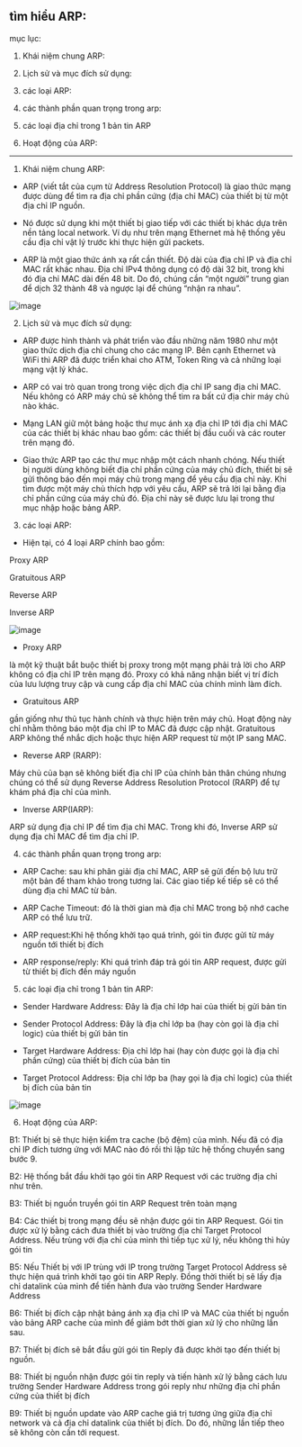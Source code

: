 tìm hiểu ARP:
-------------

mục lục:

1. Khái niệm chung ARP:
 
2. Lịch sử và mục đích sử dụng:

3. các loại ARP:

4. các thành phần quan trọng trong arp:

5. các loại địa chỉ trong 1 bản tin ARP

6. Hoạt động của ARP:

------------------------------------------------------

1. Khái niệm chung ARP:

- ARP (viết tắt của cụm từ Address Resolution Protocol) là giao thức mạng được dùng để tìm ra địa chỉ phần cứng (địa chỉ MAC) của thiết bị từ một địa chỉ IP nguồn. 

- Nó được sử dụng khi một thiết bị giao tiếp với các thiết bị khác dựa trên nền tảng local network. Ví dụ như trên mạng Ethernet mà hệ thống yêu cầu địa chỉ vật lý trước khi thực hiện gửi packets.

- ARP là một giao thức ánh xạ rất cần thiết. Độ dài của địa chỉ IP và địa chỉ MAC rất khác nhau. Địa chỉ IPv4 thông dụng có độ dài 32 bit, trong khi đó địa chỉ MAC dài đến 48 bit. Do đó, chúng cần “một người” trung gian để dịch 32 thành 48 và ngược lại để chúng “nhận ra nhau”.

![image](https://user-images.githubusercontent.com/95491130/180587712-9a73e7bd-cd31-4790-99a2-2fdab58be469.png)

2. Lịch sử và mục đích sử dụng: 

- ARP được hình thành và phát triển vào đầu những năm 1980 như một giao thức dịch địa chỉ chung cho các mạng IP. Bên cạnh Ethernet và WiFi thì ARP đã được triển khai cho ATM, Token Ring và cả những loại mạng vật lý khác.

- ARP có vai trò quan trong trong việc dịch địa chỉ IP sang địa chỉ MAC. Nếu không có ARP máy chủ sẽ không thể tìm ra bất cứ địa chir máy chủ nào khác. 

- Mạng LAN giữ một bảng hoặc thư mục ánh xạ địa chỉ IP tới địa chỉ MAC của các thiết bị khác nhau bao gồm: các thiết bị đầu cuối và các router trên mạng đó.

- Giao thức ARP tạo các thư mục nhập một cách nhanh chóng. Nếu thiết bị người dùng không biết địa chỉ phần cứng của máy chủ đích, thiết bị sẽ gửi thông báo đến mọi máy chủ trong mạng để yêu cầu địa chỉ này. Khi tìm được một máy chủ thích hợp với yêu cầu, ARP sẽ trả lời lại bằng địa chỉ phần cứng của máy chủ đó. Địa chỉ này sẽ được lưu lại trong thư mục nhập hoặc bảng ARP.


3. các loại ARP:

- Hiện tại, có 4 loại ARP chính bao gồm:

Proxy ARP

Gratuitous ARP

Reverse ARP

Inverse ARP

![image](https://user-images.githubusercontent.com/95491130/180587824-d6f8a484-3289-4c14-a2af-eae6c65cf63a.png)

- Proxy ARP 

là một kỹ thuật bắt buộc thiết bị proxy trong một mạng phải trả lời cho ARP không có địa chỉ IP trên mạng đó. Proxy có khả năng nhận biết vị trí đích của lưu lượng truy cập và cung cấp địa chỉ MAC của chính mình làm đích.

- Gratuitous ARP 

gần giống như thủ tục hành chính và thực hiện trên máy chủ. Hoạt động này chỉ nhằm thông báo một địa chỉ IP to MAC đã được cập nhật. Gratuitous ARP không thể nhắc dịch hoặc thực hiện ARP request từ một IP sang MAC.

- Reverse ARP (RARP):

Máy chủ của bạn sẽ không biết địa chỉ IP của chính bản thân chúng nhưng chúng có thể sử dụng Reverse Address Resolution Protocol (RARP) để tự khám phá địa chỉ của mình.

- Inverse ARP(IARP):

ARP sử dụng địa chỉ IP để tìm địa chỉ MAC. Trong khi đó, Inverse ARP sử dụng địa chỉ MAC để tìm địa chỉ IP.

4. các thành phần quan trọng trong arp:

- ARP Cache: sau khi phân giải địa chỉ MAC, ARP sẽ gửi đến bộ lưu trữ một bản để tham khảo trong tương lai. Các giao tiếp kế tiếp sẽ có thể dùng địa chỉ MAC từ bản.

- ARP Cache Timeout: đó là thời gian mà địa chỉ MAC trong bộ nhớ cache ARP có thể lưu trữ.

- ARP request:Khi hệ thống khởi tạo quá trình, gói tin được gửi từ máy nguồn tới thiết bị đích

- ARP response/reply: Khi quá trình đáp trả gói tin ARP request, được gửi từ thiết bị đích đến máy nguồn

5. các loại địa chỉ trong 1 bản tin ARP:

- Sender Hardware Address: Đây là địa chỉ lớp hai của thiết bị gửi bản tin

- Sender Protocol Address: Đây là địa chỉ lớp ba (hay còn gọi là địa chỉ logic) của thiết bị gửi bản tin

- Target Hardware Address: Địa chỉ lớp hai (hay còn được gọi là địa chỉ phần cứng) của thiết bị đích của bản tin

- Target Protocol Address: Địa chỉ lớp ba (hay gọi là  địa chỉ logic) của thiết bị đích của bản tin

![image](https://user-images.githubusercontent.com/95491130/180588241-25e5dd64-a8b3-42c1-85b3-5e125139641c.png)

6. Hoạt động của ARP:

B1: Thiết bị sẽ  thực hiện kiểm tra cache (bộ đệm) của mình. Nếu đã có địa chỉ IP đích tương ứng với MAC nào đó rồi thì lập tức hệ thống chuyển sang bước 9.

B2: Hệ thống bắt đầu khởi tạo gói tin ARP Request với các trường địa chỉ như trên.

B3: Thiết bị nguồn truyền gói tin ARP Request trên toàn mạng

B4: Các thiết bị trong mạng đều sẽ nhận được gói tin ARP Request. Gói tin được xử lý bằng cách đưa thiết bị vào trường địa chỉ Target Protocol Address. Nếu trùng với địa chỉ của mình thì tiếp tục xử lý, nếu không thì hủy gói tin

B5: Nếu Thiết bị với IP trùng với IP trong trường Target Protocol Address sẽ thực hiện quá trình khởi tạo gói tin ARP Reply. Đồng thời thiết bị sẽ lấy địa chỉ datalink của mình để tiến hành đưa vào trường Sender Hardware Address

B6: Thiết bị đích cập nhật bảng ánh xạ địa chỉ IP và MAC của thiết bị nguồn vào bảng ARP cache của mình để giảm bớt thời gian xử lý cho những lần sau.

B7: Thiết bị đích sẽ bắt đầu gửi gói tin Reply đã được khởi tạo đến thiết bị nguồn. 

B8: Thiết bị nguồn nhận được gói tin reply và tiến hành xử lý bằng cách lưu trường Sender Hardware Address trong gói reply như những địa chỉ phần cứng của thiết bị đích

B9: Thiết bị nguồn update vào ARP cache giá trị tương ứng giữa địa chỉ network và cả địa chỉ datalink của thiết bị đích. Do đó, những lần tiếp theo sẽ không còn cần tới request.






